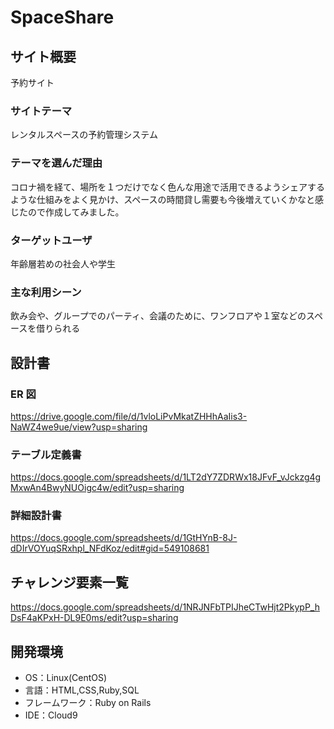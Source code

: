 # SpaceShare

## サイト概要

予約サイト

### サイトテーマ

レンタルスペースの予約管理システム

### テーマを選んだ理由

コロナ禍を経て、場所を１つだけでなく色んな用途で活用できるようシェアするような仕組みをよく見かけ、スペースの時間貸し需要も今後増えていくかなと感じたので作成してみました。

### ターゲットユーザ

年齢層若めの社会人や学生

### 主な利用シーン

飲み会や、グループでのパーティ、会議のために、ワンフロアや１室などのスペースを借りられる

## 設計書

### ER 図

https://drive.google.com/file/d/1vloLiPvMkatZHHhAaIis3-NaWZ4we9ue/view?usp=sharing

### テーブル定義書

https://docs.google.com/spreadsheets/d/1LT2dY7ZDRWx18JFvF_vJckzg4gMxwAn4BwyNUOigc4w/edit?usp=sharing

### 詳細設計書

https://docs.google.com/spreadsheets/d/1GtHYnB-8J-dDIrVOYuqSRxhpl_NFdKoz/edit#gid=549108681

## チャレンジ要素一覧

https://docs.google.com/spreadsheets/d/1NRJNFbTPIJheCTwHjt2PkypP_hDsF4aKPxH-DL9E0ms/edit?usp=sharing

## 開発環境

- OS：Linux(CentOS)
- 言語：HTML,CSS,Ruby,SQL
- フレームワーク：Ruby on Rails
- IDE：Cloud9
